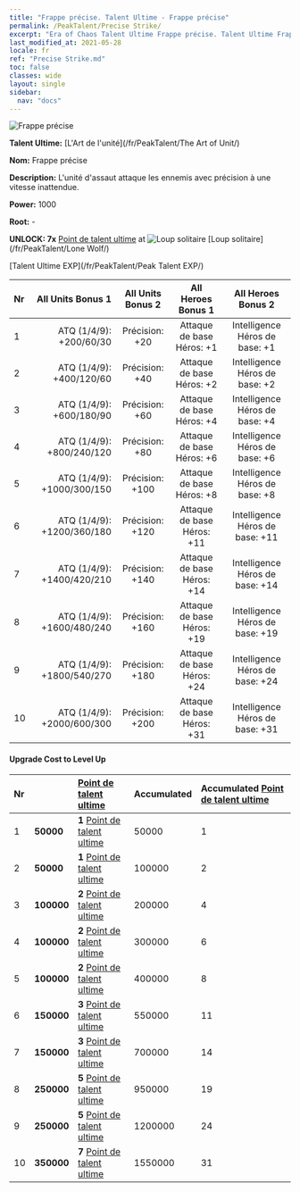```yaml
---
title: "Frappe précise. Talent Ultime - Frappe précise"
permalink: /PeakTalent/Precise Strike/
excerpt: "Era of Chaos Talent Ultime Frappe précise. Talent Ultime Frappe précise. Frappe précise"
last_modified_at: 2021-05-28
locale: fr
ref: "Precise Strike.md"
toc: false
classes: wide
layout: single
sidebar:
  nav: "docs"
---
```


  ![Frappe précise](/images/pt/talent_2002.png)

  **Talent Ultime:** [L'Art de l'unité](/fr/PeakTalent/The Art of Unit/)

  **Nom:** Frappe précise

  **Description:** L'unité d'assaut attaque les ennemis avec précision à une vitesse inattendue.

  **Power:** 1000

  **Root:** -

  **UNLOCK: 7x** [Point de talent ultime](/ItemsFR/con_934/) at ![Loup solitaire](/images/pt/talent_2001.png) [Loup solitaire](/fr/PeakTalent/Lone Wolf/)

  [Talent Ultime EXP](/fr/PeakTalent/Peak Talent EXP/)

  | Nr | All Units Bonus 1 | All Units Bonus 2 | All Heroes Bonus 1 | All Heroes Bonus 2 |
  |:---|--------------:|:-------------:|:-------------:|:-------------:|
  | 1 | ATQ (1/4/9): +200/60/30 | Précision: +20 | Attaque de base Héros: +1 | Intelligence Héros de base: +1 |
  | 2 | ATQ (1/4/9): +400/120/60 | Précision: +40 | Attaque de base Héros: +2 | Intelligence Héros de base: +2 |
  | 3 | ATQ (1/4/9): +600/180/90 | Précision: +60 | Attaque de base Héros: +4 | Intelligence Héros de base: +4 |
  | 4 | ATQ (1/4/9): +800/240/120 | Précision: +80 | Attaque de base Héros: +6 | Intelligence Héros de base: +6 |
  | 5 | ATQ (1/4/9): +1000/300/150 | Précision: +100 | Attaque de base Héros: +8 | Intelligence Héros de base: +8 |
  | 6 | ATQ (1/4/9): +1200/360/180 | Précision: +120 | Attaque de base Héros: +11 | Intelligence Héros de base: +11 |
  | 7 | ATQ (1/4/9): +1400/420/210 | Précision: +140 | Attaque de base Héros: +14 | Intelligence Héros de base: +14 |
  | 8 | ATQ (1/4/9): +1600/480/240 | Précision: +160 | Attaque de base Héros: +19 | Intelligence Héros de base: +19 |
  | 9 | ATQ (1/4/9): +1800/540/270 | Précision: +180 | Attaque de base Héros: +24 | Intelligence Héros de base: +24 |
  | 10 | ATQ (1/4/9): +2000/600/300 | Précision: +200 | Attaque de base Héros: +31 | Intelligence Héros de base: +31 |


#### Upgrade Cost to Level Up

  | Nr | <i class="fas fa-coins"/> | [Point de talent ultime](/ItemsFR/con_934/) | Accumulated <i class="fas fa-coins"/> | Accumulated [Point de talent ultime](/ItemsFR/con_934/) |
  |:---|:--------------|:-------------|:-------------|:-------------|
  | 1 | **50000** | **1** [Point de talent ultime](/ItemsFR/con_934/) | 50000 | 1 |
  | 2 | **50000** | **1** [Point de talent ultime](/ItemsFR/con_934/) | 100000 | 2 |
  | 3 | **100000** | **2** [Point de talent ultime](/ItemsFR/con_934/) | 200000 | 4 |
  | 4 | **100000** | **2** [Point de talent ultime](/ItemsFR/con_934/) | 300000 | 6 |
  | 5 | **100000** | **2** [Point de talent ultime](/ItemsFR/con_934/) | 400000 | 8 |
  | 6 | **150000** | **3** [Point de talent ultime](/ItemsFR/con_934/) | 550000 | 11 |
  | 7 | **150000** | **3** [Point de talent ultime](/ItemsFR/con_934/) | 700000 | 14 |
  | 8 | **250000** | **5** [Point de talent ultime](/ItemsFR/con_934/) | 950000 | 19 |
  | 9 | **250000** | **5** [Point de talent ultime](/ItemsFR/con_934/) | 1200000 | 24 |
  | 10 | **350000** | **7** [Point de talent ultime](/ItemsFR/con_934/) | 1550000 | 31 |
